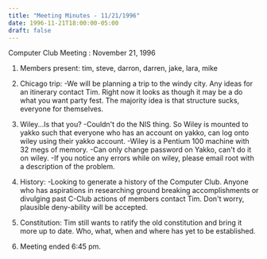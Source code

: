 ```yaml
---
title: "Meeting Minutes - 11/21/1996"
date: 1996-11-21T18:00:00-05:00
draft: false
---
```


Computer Club Meeting :  November 21, 1996 </p><p>
1. Members present: tim, steve, darron, darren, jake, lara, mike </p><p>
2. Chicago trip: 	-We will be planning a trip to the windy city.  Any 	 ideas for an itinerary contact Tim. Right now it looks 	 as though it may be a do what you want party fest.  The  	 majority idea is that structure sucks, everyone for themselves. </p><p>
3. Wiley...Is that you? 	-Couldn't do the NIS thing. So Wiley is mounted to yakko such 	 that everyone who has an account on yakko, can log 	 onto wiley using their yakko account. 	-Wiley is a Pentium 100 machine with 32 megs of memory.  	-Can only change password on Yakko, can't do it on wiley. 	-If you notice any errors while on wiley, please email 	 root with a description of the problem. </p><p>
4. History: 	-Looking to generate a history of the Computer Club. 	 Anyone who has aspirations in researching ground 	 breaking accomplishments or divulging past  	 C-Club actions of members contact Tim.  Don't worry, 	 plausible deny-ability will be accepted. </p><p>
5. Constitution: 	Tim still wants to ratify the old constitution and  	bring it more up to date.  Who, what, when and where 	has yet to be established. </p><p>
6. Meeting ended 6:45 pm. </p><p>
</p><p>
</p>
